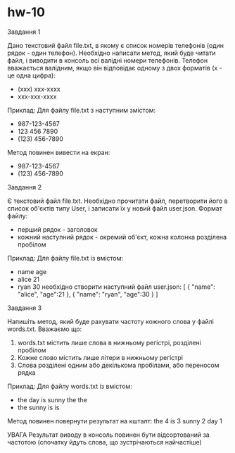 # hw-10

Завдання 1

Дано текстовий файл file.txt, в якому є список номерів телефонів (один рядок - один телефон).
Необхідно написати метод, який буде читати файл, і виводити в консоль всі валідні номери телефонів.
Телефон вважається валідним, якщо він відповідає одному з двох форматів (x - це одна цифра):

- (xxx) xxx-xxxx
- xxx-xxx-xxxx

Приклад:
Для файлу file.txt з наступним змістом:
- 987-123-4567
- 123 456 7890
- (123) 456-7890

Метод повинен вивести на екран:
- 987-123-4567
- (123) 456-7890

Завдання 2

Є текстовий файл file.txt. Необхідно прочитати файл, перетворити його в список об'єктів типу User, і записати їх у новий файл user.json.
Формат файлу:
- перший рядок - заголовок
- кожний наступний рядок - окремий об'єкт, кожна колонка розділена пробілом

Приклад:
Для файлу file.txt із вмістом:
- name age
- alice 21
- ryan 30
необхідно створити наступний файл user.json:
[
    {
        "name": "alice",
        "age":21
    },
    {
        "name": "ryan",
        "age":30
    }
]

Завдання 3

Напишіть метод, який буде рахувати частоту кожного слова у файлі words.txt.
Вважаємо що:
1. words.txt містить лише слова в нижньому регістрі, розділені пробілом
2. Кожне слово містить лише літери в нижньому регістрі
3. Слова розділені одним або декількома пробілами, або переносом рядка

Приклад:
Для файлу words.txt із вмістом:
- the day is sunny the the
- the sunny is is

Метод повинен повернути результат на кшталт:
    the 4
    is 3
    sunny 2
    day 1

УВАГА
Результат виводу в консоль повинен бути відсортований за частотою (спочатку йдуть слова, що зустрічаються найчастіше)
